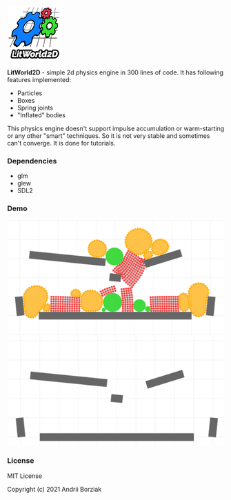 ![Demo](/images/logo_small.png?raw=true)

**LitWorld2D** - simple 2d physics engine in 300 lines of code. It has following features implemented:
- Particles
- Boxes
- Spring joints
- "Inflated" bodies

This physics engine doesn't support impulse accumulation or warm-starting or any other "smart" techniques. 
So it is not very stable and sometimes can't converge. It is done for tutorials.

### Dependencies
- glm
- glew
- SDL2

### Demo

![Demo](/images/demo.png?raw=true)
![Demo](/images/demo.gif?raw=true)

### License

MIT License

Copyright (c) 2021 Andrii Borziak
